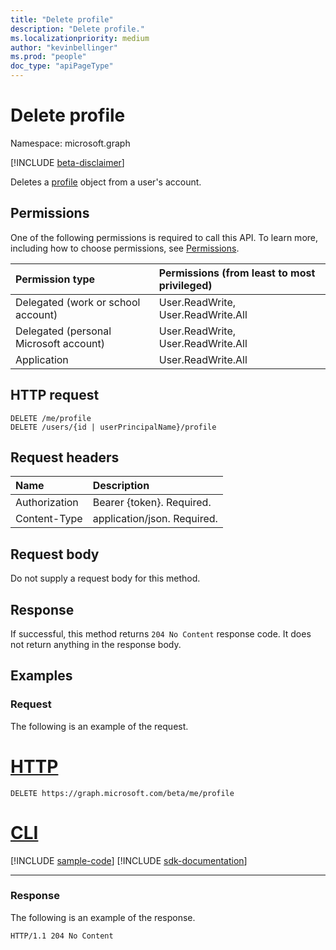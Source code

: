 ```yaml
---
title: "Delete profile"
description: "Delete profile."
ms.localizationpriority: medium
author: "kevinbellinger"
ms.prod: "people"
doc_type: "apiPageType"
---
```


# Delete profile

Namespace: microsoft.graph

[!INCLUDE [beta-disclaimer](../../includes/beta-disclaimer.md)]

Deletes a [profile](../resources/profile.md) object from a user's account.

## Permissions

One of the following permissions is required to call this API. To learn more, including how to choose permissions, see [Permissions](/graph/permissions-reference).

| Permission type                        | Permissions (from least to most privileged)                                      |
|:---------------------------------------|:---------------------------------------------------------------------------------|
| Delegated (work or school account)     | User.ReadWrite, User.ReadWrite.All |
| Delegated (personal Microsoft account) | User.ReadWrite, User.ReadWrite.All |
| Application                            | User.ReadWrite.All                            |

## HTTP request

<!-- { "blockType": "ignored" } -->

```http
DELETE /me/profile
DELETE /users/{id | userPrincipalName}/profile
```

## Request headers

| Name           |Description                  |
|:---------------|:----------------------------|
| Authorization  | Bearer {token}. Required.   |
| Content-Type   | application/json. Required. |

## Request body

Do not supply a request body for this method.

## Response

If successful, this method returns `204 No Content` response code. It does not return anything in the response body.

## Examples

### Request

The following is an example of the request.

# [HTTP](#tab/http)
<!-- {
  "blockType": "request",
  "name": "delete_profile"
}-->

```http
DELETE https://graph.microsoft.com/beta/me/profile
```

# [CLI](#tab/cli)
[!INCLUDE [sample-code](../includes/snippets/cli/delete-profile-cli-snippets.md)]
[!INCLUDE [sdk-documentation](../includes/snippets/snippets-sdk-documentation-link.md)]

---

### Response

The following is an example of the response.

<!-- {
  "blockType": "response",
  "truncated": true
} -->

```http
HTTP/1.1 204 No Content
```



